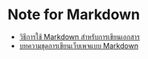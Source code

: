 # Note for Markdown

* [วิธีการใช้ Markdown สำหรับการเขียนเอกสาร](https://docs.microsoft.com/th-th/contribute/how-to-write-use-markdown)
* [บทความชุดการเขียนเว็บเพจแบบ Markdown](https://www.gotoknow.org/wiki/pages/100)

